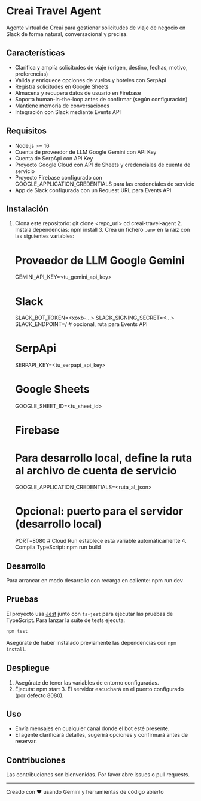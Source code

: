 # Creai Travel Agent

Agente virtual de Creai para gestionar solicitudes de viaje de negocio en Slack de forma natural, conversacional y precisa.

## Características

- Clarifica y amplía solicitudes de viaje (origen, destino, fechas, motivo, preferencias)
- Valida y enriquece opciones de vuelos y hoteles con SerpApi
- Registra solicitudes en Google Sheets
- Almacena y recupera datos de usuario en Firebase
- Soporta human-in-the-loop antes de confirmar (según configuración)
- Mantiene memoria de conversaciones
- Integración con Slack mediante Events API

## Requisitos

- Node.js >= 16
- Cuenta de proveedor de LLM Google Gemini con API Key
- Cuenta de SerpApi con API Key
- Proyecto Google Cloud con API de Sheets y credenciales de cuenta de servicio
- Proyecto Firebase configurado con GOOGLE_APPLICATION_CREDENTIALS para las credenciales de servicio
- App de Slack configurada con un Request URL para Events API

## Instalación

1. Clona este repositorio:
      git clone <repo_url>
   cd creai-travel-agent
   2. Instala dependencias:
      npm install
   3. Crea un fichero `.env` en la raíz con las siguientes variables:
   # Proveedor de LLM Google Gemini
   GEMINI_API_KEY=<tu_gemini_api_key>

   # Slack
   SLACK_BOT_TOKEN=<xoxb-...>
   SLACK_SIGNING_SECRET=<...>
   SLACK_ENDPOINT=/  # opcional, ruta para Events API

   # SerpApi
   SERPAPI_KEY=<tu_serpapi_api_key>

   # Google Sheets
   GOOGLE_SHEET_ID=<tu_sheet_id>

   # Firebase
   # Para desarrollo local, define la ruta al archivo de cuenta de servicio
   GOOGLE_APPLICATION_CREDENTIALS=<ruta_al_json>

   # Opcional: puerto para el servidor (desarrollo local)
   PORT=8080  # Cloud Run establece esta variable automáticamente
   4. Compila TypeScript:
      npm run build
   
## Desarrollo

Para arrancar en modo desarrollo con recarga en caliente:
npm run dev

## Pruebas

El proyecto usa [Jest](https://jestjs.io/) junto con `ts-jest` para ejecutar las
pruebas de TypeScript. Para lanzar la suite de tests ejecuta:

```bash
npm test
```

Asegúrate de haber instalado previamente las dependencias con `npm install`.

## Despliegue

1. Asegúrate de tener las variables de entorno configuradas.
2. Ejecuta:
      npm start
   3. El servidor escuchará en el puerto configurado (por defecto 8080).

## Uso

- Envía mensajes en cualquier canal donde el bot esté presente.
- El agente clarificará detalles, sugerirá opciones y confirmará antes de reservar.

## Contribuciones

Las contribuciones son bienvenidas. Por favor abre issues o pull requests.

---

Creado con ❤️ usando Gemini y herramientas de código abierto
